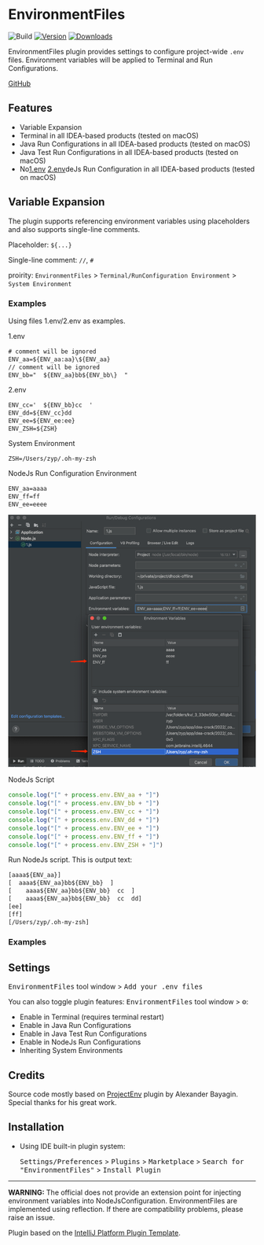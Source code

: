 # EnvironmentFiles

![Build](https://github.com/azbh111/EnvironmentFiles/workflows/Build/badge.svg)
[![Version](https://img.shields.io/jetbrains/plugin/v/17044-projectenv.svg)](https://plugins.jetbrains.com/plugin/17044)
[![Downloads](https://img.shields.io/jetbrains/plugin/d/17044.svg)](https://plugins.jetbrains.com/plugin/17044)


<!-- Plugin description -->

EnvironmentFiles plugin provides settings to configure project-wide `.env` files.
Environment variables will be applied to Terminal and Run Configurations.


[GitHub](https://github.com/azbh111/EnvironmentFiles)

## Features
* Variable Expansion
* Terminal in all IDEA-based products (tested on macOS)
* Java Run Configurations in all IDEA-based products (tested on macOS)
* Java Test Run Configurations in all IDEA-based products (tested on macOS)
* No[1.env](..%2Fdhook-offline%2F1.env)
[2.env](..%2Fdhook-offline%2F2.env)deJs Run Configuration in all IDEA-based products (tested on macOS)

## Variable Expansion

The plugin supports referencing environment variables using placeholders and also supports single-line comments.

Placeholder: `${...}`

Single-line comment: `//`, `#`

proirity: `EnvironmentFiles` > `Terminal/RunConfiguration Environment` > `System Environment`


### Examples
Using files 1.env/2.env as examples.

1.env
```shell
# comment will be ignored
ENV_aa=${ENV_aa:aa}\${ENV_aa}
// comment will be ignored
ENV_bb="  ${ENV_aa}bb${ENV_bb\}  "
```

2.env
```shell
ENV_cc='  ${ENV_bb}cc  '
ENV_dd=${ENV_cc}dd
ENV_ee=${ENV_ee:ee}
ENV_ZSH=${ZSH}
```

System Environment
```shell
ZSH=/Users/zyp/.oh-my-zsh
```

NodeJs Run Configuration Environment
```shell
ENV_aa=aaaa
ENV_ff=ff
ENV_ee=eeee
```
![img.png](assets/img.png)

NodeJs Script
```js
console.log("[" + process.env.ENV_aa + "]")
console.log("[" + process.env.ENV_bb + "]")
console.log("[" + process.env.ENV_cc + "]")
console.log("[" + process.env.ENV_dd + "]")
console.log("[" + process.env.ENV_ee + "]")
console.log("[" + process.env.ENV_ff + "]")
console.log("[" + process.env.ENV_ZSH + "]")
```


Run NodeJs script. This is output text:
```
[aaaa${ENV_aa}]
[  aaaa${ENV_aa}bb${ENV_bb}  ]
[    aaaa${ENV_aa}bb${ENV_bb}  cc  ]
[    aaaa${ENV_aa}bb${ENV_bb}  cc  dd]
[ee]
[ff]
[/Users/zyp/.oh-my-zsh]
```



### Examples

## Settings
<kbd>EnvironmentFiles</kbd> tool window > <kbd>Add your .env files</kbd>

You can also toggle plugin features: <kbd>EnvironmentFiles</kbd> tool window > <kbd>⚙️</kbd>:
* Enable in Terminal (requires terminal restart)
* Enable in Java Run Configurations
* Enable in Java Test Run Configurations
* Enable in NodeJs Run Configurations
* Inheriting System Environments

## Credits
Source code mostly based on [ProjectEnv](https://github.com/BredoGen/ProjectEnv) plugin by Alexander Bayagin. Special thanks for his great work.
<!-- Plugin description end -->

## Installation

- Using IDE built-in plugin system:

  <kbd>Settings/Preferences</kbd> > <kbd>Plugins</kbd> > <kbd>Marketplace</kbd> > <kbd>Search for "EnvironmentFiles"</kbd> >
  <kbd>Install Plugin</kbd>

---
**WARNING:** The official does not provide an extension point for injecting environment variables into NodeJsConfiguration. EnvironmentFiles are implemented using reflection. If there are compatibility problems, please raise an issue.

Plugin based on the [IntelliJ Platform Plugin Template][template].

[template]: https://github.com/JetBrains/intellij-platform-plugin-template
